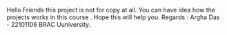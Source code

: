 Hello Friends this project is not for copy at all. You can have idea how the projects works in this course . Hope this will help you.
Regards : Argha Das - 22101106 BRAC Uuniversity.
